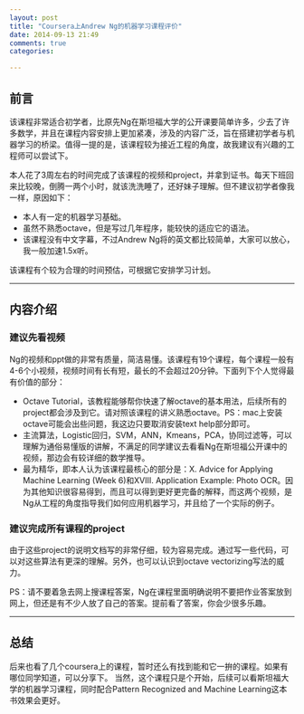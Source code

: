 ```yaml
---
layout: post
title: "Coursera上Andrew Ng的机器学习课程评价"
date: 2014-09-13 21:49
comments: true
categories: 

---
```


## 前言
该课程非常适合初学者，比原先Ng在斯坦福大学的公开课要简单许多，少去了许多数学，并且在课程内容安排上更加紧凑，涉及的内容广泛，旨在搭建初学者与机器学习的桥梁。值得一提的是，该课程较为接近工程的角度，故我建议有兴趣的工程师可以尝试下。

本人花了3周左右的时间完成了该课程的视频和project，并拿到证书。每天下班回来比较晚，倒腾一两个小时，就该洗洗睡了，还好妹子理解。但不建议初学者像我一样，原因如下：

* 本人有一定的机器学习基础。
* 虽然不熟悉octave，但是写过几年程序，能较快的适应它的语法。
* 该课程没有中文字幕，不过Andrew Ng将的英文都比较简单，大家可以放心，我一般加速1.5x听。


该课程有个较为合理的时间预估，可根据它安排学习计划。

---

## 内容介绍
### 建议先看视频
Ng的视频和ppt做的非常有质量，简洁易懂。该课程有19个课程，每个课程一般有4-6个小视频，视频时间有长有短，最长的不会超过20分钟。下面列下个人觉得最有价值的部分：

* Octave Tutorial，该教程能够帮你快速了解octave的基本用法，后续所有的project都会涉及到它。请对照该课程的讲义熟悉octave。PS：mac上安装octave可能会出些问题，我这边只要取消安装text help部分即可。
* 主流算法，Logistic回归，SVM，ANN，Kmeans，PCA，协同过滤等，可以理解为通俗易懂版的讲解，不满足的同学建议去看看Ng在斯坦福公开课中的视频，那边会有较详细的数学推导。
* 最为精华，即本人认为该课程最核心的部分是：X. Advice for Applying Machine Learning (Week 6)和XVIII. Application Example: Photo OCR。因为其他知识很容易得到，而且可以得到更好更完备的解释，而这两个视频，是Ng从工程的角度指导我们如何应用机器学习，并且给了一个实际的例子。


### 建议完成所有课程的project
由于这些project的说明文档写的非常仔细，较为容易完成。通过写一些代码，可以对这些算法有更深的理解。另外，也可以认识到octave vectorizing写法的威力。

PS：请不要着急去网上搜课程答案，Ng在课程里面明确说明不要把作业答案放到网上，但还是有不少人放了自己的答案。提前看了答案，你会少很多乐趣。

---

## 总结
后来也看了几个coursera上的课程，暂时还么有找到能和它一拚的课程。如果有哪位同学知道，可以分享下。
当然，这个课程只是个开始，后续可以看斯坦福大学的机器学习课程，同时配合Pattern Recognized and Machine Learning这本书效果会更好。
